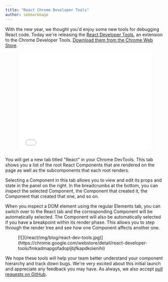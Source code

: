```yaml
---
title: "React Chrome Developer Tools"
author: sebmarkbage
---
```


With the new year, we thought you'd enjoy some new tools for debugging React code. Today we're releasing the [React Developer Tools](https://chrome.google.com/webstore/detail/react-developer-tools/fmkadmapgofadopljbjfkapdkoienihi), an extension to the Chrome Developer Tools. [Download them from the Chrome Web Store](https://chrome.google.com/webstore/detail/react-developer-tools/fmkadmapgofadopljbjfkapdkoienihi).

<figure><iframe width="100%" height="315" src="//www.youtube-nocookie.com/embed/Cey7BS6dE0M" frameborder="0" allowfullscreen></iframe></figure>

You will get a new tab titled "React" in your Chrome DevTools. This tab shows you a list of the root React Components that are rendered on the page as well as the subcomponents that each root renders.

Selecting a Component in this tab allows you to view and edit its props and state in the panel on the right. In the breadcrumbs at the bottom, you can inspect the selected Component, the Component that created it, the Component that created that one, and so on.

When you inspect a DOM element using the regular Elements tab, you can switch over to the React tab and the corresponding Component will be automatically selected. The Component will also be automatically selected if you have a breakpoint within its render phase. This allows you to step through the render tree and see how one Component affects another one.
<figure>[![](/react/img/blog/react-dev-tools.jpg)](https://chrome.google.com/webstore/detail/react-developer-tools/fmkadmapgofadopljbjfkapdkoienihi)</figure>

We hope these tools will help your team better understand your component hierarchy and track down bugs. We're very excited about this initial launch and appreciate any feedback you may have. As always, we also accept [pull requests on GitHub](https://github.com/facebook/react-devtools).
